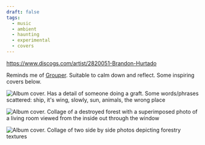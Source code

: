 ```yaml
---
draft: false
tags:
  - music
  - ambient
  - haunting
  - experimental
  - covers
---
```

https://www.discogs.com/artist/2820051-Brandon-Hurtado

Reminds me of [Grouper](Grouper). Suitable to calm down and reflect. Some inspiring covers below.

![Album cover. Has a detail of someone doing a graft. Some words/phrases scattered: ship, it's wing, slowly, sun, animals, the wrong place](Brandon%20Hurtado-1697192057567.jpeg)

![Album cover. Collage of a destroyed forest with a superimposed photo of a living room viewed from the inside out through the window](Brandon%20Hurtado-1697192252135.jpeg)

![Album cover. Collage of two side by side photos depicting forestry textures](Brandon%20Hurtado-1697192344719.jpeg)